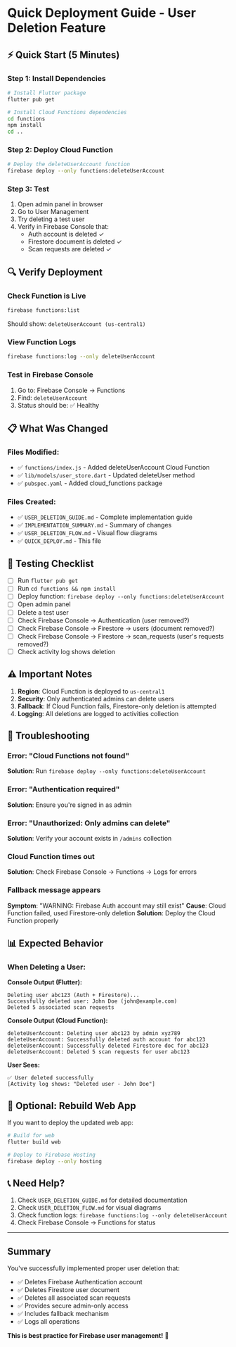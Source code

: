 # Quick Deployment Guide - User Deletion Feature

## ⚡ Quick Start (5 Minutes)

### Step 1: Install Dependencies

```bash
# Install Flutter package
flutter pub get

# Install Cloud Functions dependencies
cd functions
npm install
cd ..
```

### Step 2: Deploy Cloud Function

```bash
# Deploy the deleteUserAccount function
firebase deploy --only functions:deleteUserAccount
```

### Step 3: Test

1. Open admin panel in browser
2. Go to User Management
3. Try deleting a test user
4. Verify in Firebase Console that:
   - Auth account is deleted ✓
   - Firestore document is deleted ✓
   - Scan requests are deleted ✓

## 🔍 Verify Deployment

### Check Function is Live

```bash
firebase functions:list
```

Should show: `deleteUserAccount (us-central1)`

### View Function Logs

```bash
firebase functions:log --only deleteUserAccount
```

### Test in Firebase Console

1. Go to: Firebase Console → Functions
2. Find: `deleteUserAccount`
3. Status should be: ✅ Healthy

## 📋 What Was Changed

### Files Modified:

- ✅ `functions/index.js` - Added deleteUserAccount Cloud Function
- ✅ `lib/models/user_store.dart` - Updated deleteUser method
- ✅ `pubspec.yaml` - Added cloud_functions package

### Files Created:

- ✅ `USER_DELETION_GUIDE.md` - Complete implementation guide
- ✅ `IMPLEMENTATION_SUMMARY.md` - Summary of changes
- ✅ `USER_DELETION_FLOW.md` - Visual flow diagrams
- ✅ `QUICK_DEPLOY.md` - This file

## 🧪 Testing Checklist

- [ ] Run `flutter pub get`
- [ ] Run `cd functions && npm install`
- [ ] Deploy function: `firebase deploy --only functions:deleteUserAccount`
- [ ] Open admin panel
- [ ] Delete a test user
- [ ] Check Firebase Console → Authentication (user removed?)
- [ ] Check Firebase Console → Firestore → users (document removed?)
- [ ] Check Firebase Console → Firestore → scan_requests (user's requests removed?)
- [ ] Check activity log shows deletion

## ⚠️ Important Notes

1. **Region**: Cloud Function is deployed to `us-central1`
2. **Security**: Only authenticated admins can delete users
3. **Fallback**: If Cloud Function fails, Firestore-only deletion is attempted
4. **Logging**: All deletions are logged to activities collection

## 🔧 Troubleshooting

### Error: "Cloud Functions not found"

**Solution**: Run `firebase deploy --only functions:deleteUserAccount`

### Error: "Authentication required"

**Solution**: Ensure you're signed in as admin

### Error: "Unauthorized: Only admins can delete"

**Solution**: Verify your account exists in `/admins` collection

### Cloud Function times out

**Solution**: Check Firebase Console → Functions → Logs for errors

### Fallback message appears

**Symptom**: "WARNING: Firebase Auth account may still exist"
**Cause**: Cloud Function failed, used Firestore-only deletion
**Solution**: Deploy the Cloud Function properly

## 📊 Expected Behavior

### When Deleting a User:

**Console Output (Flutter):**

```
Deleting user abc123 (Auth + Firestore)...
Successfully deleted user: John Doe (john@example.com)
Deleted 5 associated scan requests
```

**Console Output (Cloud Function):**

```
deleteUserAccount: Deleting user abc123 by admin xyz789
deleteUserAccount: Successfully deleted auth account for abc123
deleteUserAccount: Successfully deleted Firestore doc for abc123
deleteUserAccount: Deleted 5 scan requests for user abc123
```

**User Sees:**

```
✅ User deleted successfully
[Activity log shows: "Deleted user - John Doe"]
```

## 🚀 Optional: Rebuild Web App

If you want to deploy the updated web app:

```bash
# Build for web
flutter build web

# Deploy to Firebase Hosting
firebase deploy --only hosting
```

## 📞 Need Help?

1. Check `USER_DELETION_GUIDE.md` for detailed documentation
2. Check `USER_DELETION_FLOW.md` for visual diagrams
3. Check function logs: `firebase functions:log --only deleteUserAccount`
4. Check Firebase Console → Functions for status

---

## Summary

You've successfully implemented proper user deletion that:

- ✅ Deletes Firebase Authentication account
- ✅ Deletes Firestore user document
- ✅ Deletes all associated scan requests
- ✅ Provides secure admin-only access
- ✅ Includes fallback mechanism
- ✅ Logs all operations

**This is best practice for Firebase user management!** 🎉
